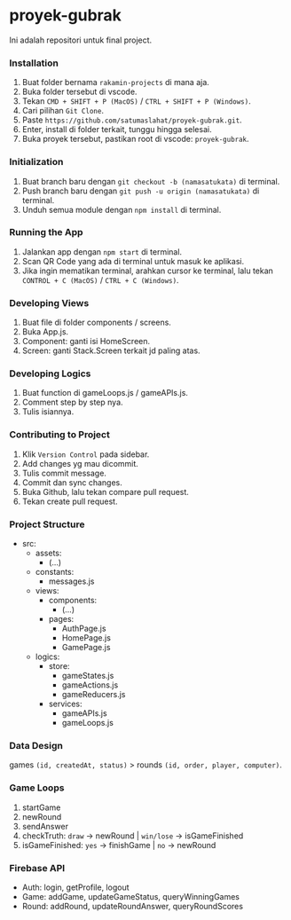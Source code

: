 # proyek-gubrak
Ini adalah repositori untuk final project.

### Installation
1. Buat folder bernama `rakamin-projects` di mana aja.
2. Buka folder tersebut di vscode.
3. Tekan `CMD + SHIFT + P (MacOS)` / `CTRL + SHIFT + P (Windows)`.
4. Cari pilihan `Git Clone`.
5. Paste `https://github.com/satumaslahat/proyek-gubrak.git`.
6. Enter, install di folder terkait, tunggu hingga selesai.
7. Buka proyek tersebut, pastikan root di vscode: `proyek-gubrak`.

### Initialization
1. Buat branch baru dengan `git checkout -b (namasatukata)` di terminal.
2. Push branch baru dengan `git push -u origin (namasatukata)` di terminal.
3. Unduh semua module dengan `npm install` di terminal.

### Running the App
1. Jalankan app dengan `npm start` di terminal.
2. Scan QR Code yang ada di terminal untuk masuk ke aplikasi.
3. Jika ingin mematikan terminal, arahkan cursor ke terminal, lalu tekan `CONTROL + C (MacOS)` / `CTRL + C (Windows)`.

### Developing Views
1. Buat file di folder components / screens.
2. Buka App.js.
3. Component: ganti isi HomeScreen.
4. Screen: ganti Stack.Screen terkait jd paling atas.

### Developing Logics
1. Buat function di gameLoops.js / gameAPIs.js.
2. Comment step by step nya.
3. Tulis isiannya.

### Contributing to Project
1. Klik `Version Control` pada sidebar.
2. Add changes yg mau dicommit.
3. Tulis commit message.
4. Commit dan sync changes.
5. Buka Github, lalu tekan compare pull request.
6. Tekan create pull request.

### Project Structure
- src:
  - assets:
    - (...)
  - constants:
    - messages.js
  - views:
    - components:
      - (...)
    - pages:
      - AuthPage.js
      - HomePage.js
      - GamePage.js
   - logics:
      - store:
        - gameStates.js 
        - gameActions.js
        - gameReducers.js
      - services:
        - gameAPIs.js
        - gameLoops.js

### Data Design
games `(id, createdAt, status)` > rounds `(id, order, player, computer)`.

### Game Loops
1. startGame 
2. newRound
3. sendAnswer
4. checkTruth: `draw` -> newRound | `win/lose` -> isGameFinished
5. isGameFinished: `yes` -> finishGame | `no` -> newRound

### Firebase API
- Auth: login, getProfile, logout
- Game: addGame, updateGameStatus, queryWinningGames
- Round: addRound, updateRoundAnswer, queryRoundScores